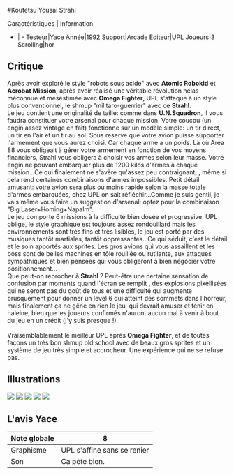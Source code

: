 #Koutetsu Yousai Strahl

Caractéristiques | Information
- | -
Testeur|Yace
Année|1992
Support|Arcade
Editeur|UPL
Joueurs|3
Scrolling|hor

## Critique
Après avoir exploré le style "robots sous acide" avec <b>Atomic Robokid</b> et <b>Acrobat Mission</b>, après avoir réalisé une véritable révolution hélas méconnue et méséstimée avec <b>Omega Fighter</b>, UPL s'attaque à un style plus conventionnel, le shmup "militaro-guerrier" avec ce <b>Strahl</b>.<br/>Le jeu contient une originalité de taille: comme dans <b>U.N.Squadron</b>, il vous faudra constituer votre arsenal pour chaque mission. Votre coucou (un engin assez vintage en fait) fonctionne sur un modèle simple: un tir direct, un tir en l'air et un tir au sol. Sous reserve que votre avion puisse supporter l'armement que vous aurez choisi. Car chaque arme a un poids. Là où Area 88 vous obligeait à gérer votre armement en fonction de vos moyens financiers, Strahl vous obligera à choisir vos armes selon leur masse. Votre engin ne pouvant embarquer plus de 1200 kilos d'armes à chaque mission...Ce qui finalement ne s'avère qu'assez peu contraignant, , même si cela rend certaines combinaisons d'armes impossibles. Petit détail amusant: votre avion sera plus ou moins rapide selon la masse totale d'armes embarquées, chez UPL on sait réfléchir...Comme je suis gentil, je vais même vous faire un suggestion d'arsenal: optez pour la combinaison "Big Laser+Homing+Napalm".<br/>Le jeu comporte 6 missions à la difficulté bien dosée et progressive. UPL oblige, le style graphique est toujours assez rondouillard mais les environnements sont très fins et très lisibles, le jeu est porté par des musiques tantôt martiales, tantôt oppressantes...Ce qui séduit, c'est le détail et le soin apportés aux sprites. Les gros avions qui vous assaillent et les boss sont de belles machines en tôle rouillée ou rutilante, aux attaques sympathiques et bien pensées qui vous obligeront à bien négocier votre positionnement...<br/>Que peut-on reprocher à <b>Strahl</b> ? Peut-être une certaine sensation de confusion par moments quand l'écran se remplit , des explosions pixellisées qui ne seront pas du goût de tous et une difficulté qui augmente brusquement pour donner un level 6 qui atteint des sommets dans l'horreur, mais finalement ça ne gêne en rien le jeu, qui devrait amuser et tenir en haleine, bien que les joueurs confirmés n'auront aucun mal à venir à bout du jeu en un crédit (j'y suis presque !).<br/><br/>Vraisemblablement le meilleur UPL après <b>Omega Fighter</b>, et de toutes façons un très bon shmup old school avec de beaux gros sprites et un système de jeu très simple et accrocheur. Une expérience qui ne se refuse pas.

## Illustrations
![](http://www.shmup.com/images/thumbs/img_fiche_1_926.png)
![](http://www.shmup.com/images/thumbs/img_fiche_2_926.png)
![](http://www.shmup.com/images/thumbs/img_fiche_3_926.png)
![](http://www.shmup.com/images/thumbs/img_fiche_4_926.png)
![](http://www.shmup.com/images/thumbs/img_fiche_5_926.png)

## L'avis Yace
Note globale|8
-|-
Graphisme|UPL s'affine sans se renier
Son|Ca pète bien.
